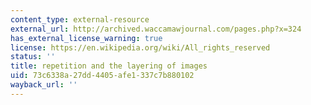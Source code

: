 ```yaml
---
content_type: external-resource
external_url: http://archived.waccamawjournal.com/pages.php?x=324
has_external_license_warning: true
license: https://en.wikipedia.org/wiki/All_rights_reserved
status: ''
title: repetition and the layering of images
uid: 73c6338a-27dd-4405-afe1-337c7b880102
wayback_url: ''
---
```

